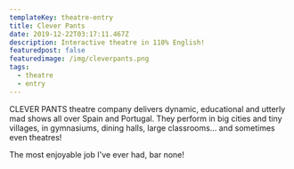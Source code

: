 ```yaml
---
templateKey: theatre-entry
title: Clever Pants
date: 2019-12-22T03:17:11.467Z
description: Interactive theatre in 110% English!
featuredpost: false
featuredimage: /img/cleverpants.png
tags:
  - theatre
  - entry
---
```

CLEVER PANTS theatre company delivers dynamic, educational and utterly mad shows all over Spain and Portugal. They perform in big cities and tiny villages, in gymnasiums, dining halls, large classrooms... and sometimes even theatres!

The most enjoyable job I've ever had, bar none!
